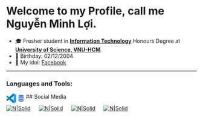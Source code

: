 # Welcome to my Profile, call me Nguyễn Minh Lợi.

- 🎓 Fresher student in [**Information Technology**](https://www.fit.hcmus.edu.vn/vn/Default.aspx?tabid=325) Honours Degree at [**University of Science, VNU-HCM**](https://www.hcmus.edu.vn/).
- 🎂 Birthday: 02/12/2004
- 🧍 My idol: [Facebook](https://www.facebook.com/profile.php?=75816879)

---
### Languages and Tools:

<img align="left" alt="Visual Studio Code" width="26px" src="https://raw.githubusercontent.com/github/explore/80688e429a7d4ef2fca1e82350fe8e3517d3494d/topics/visual-studio-code/visual-studio-code.png" />
<img align="left" alt="SQL" width="26px" src="https://raw.githubusercontent.com/github/explore/80688e429a7d4ef2fca1e82350fe8e3517d3494d/topics/sql/sql.png" />
## Social Media

[![N|Solid](https://github.com/fusodoya/fusodoya/blob/main/icon/facebook.png)](https://www.facebook.com/nguyenminhloimf/) &emsp;
[![N|Solid](https://github.com/fusodoya/fusodoya/blob/main/icon/gmail.png)](mailto:nguyenmunhloipv@gmail.com) &emsp;
[![N|Solid](https://github.com/fusodoya/fusodoya/blob/main/icon/linkedin.png)](https://www.linkedin.com/in/nguyenminhloimf/) &emsp;
[![N|Solid](https://github.com/fusodoya/fusodoya/blob/main/icon/instagram.png)](https://www.instagram.com/mf7_212/) &emsp;
